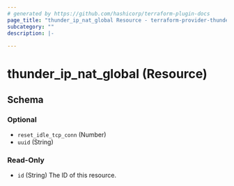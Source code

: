 ```yaml
---
# generated by https://github.com/hashicorp/terraform-plugin-docs
page_title: "thunder_ip_nat_global Resource - terraform-provider-thunder"
subcategory: ""
description: |-
  
---
```


# thunder_ip_nat_global (Resource)





<!-- schema generated by tfplugindocs -->
## Schema

### Optional

- `reset_idle_tcp_conn` (Number)
- `uuid` (String)

### Read-Only

- `id` (String) The ID of this resource.


